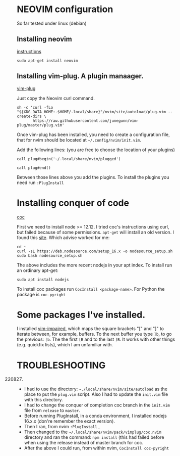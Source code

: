 # NEOVIM configuration

So far tested under linux (debian)

## Installing neovim

[instructions](https://github.com/neovim/neovim/wiki/Installing-Neovim)

```
sudo apt-get install neovim
```

## Installing vim-plug. A plugin manaager.

[vim-plug](https://github.com/junegunn/vim-plug)

Just copy the Neovim curl command.

```
sh -c 'curl -fLo "${XDG_DATA_HOME:-$HOME/.local/share}"/nvim/site/autoload/plug.vim --create-dirs \
       https://raw.githubusercontent.com/junegunn/vim-plug/master/plug.vim'
```

Once vim-plug has been installed, you need to create a configuration file, that
for nvim should be located at `~/.config/nvim/init.vim`.

Add the following lines: (you are free to choose the location of your plugins)
```
call plug#begin('~/.local/share/nvim/plugged')

call plug#end()
```

Between those lines above you add the plugins. To install the plugins you need
run `:PlugInstall`


# Installing conquer of code

[coc](https://github.com/neoclide/coc.nvim/wiki/Install-coc.nvim)

First we need to install node >= 12.12. I tried coc's instructions using curl,
but failed because of some permissions. `apt-get` will install an old version.
I found this [site](https://www.digitalocean.com/community/tutorials/how-to-install-node-js-on-ubuntu-20-04). Which advise worked for me:

```
cd ~
curl -sL https://deb.nodesource.com/setup_16.x -o nodesource_setup.sh
sudo bash nodesource_setup.sh
```
The above includes the more recent nodejs in your apt index. To install run an ordinary apt-get:
```
sudo apt install nodejs
```

To install coc packages run `CocInstall <package-name>`. For
Python the package is `coc-pyright`

# Some packages I've installed.

I installed [vim-impaired](https://github.com/tpope/vim-unimpaired), which maps the square brackets "[" and "]" to iterate between, for example, buffers. To the next buffer you type `]b`, to go the previous: `[b`. The the first `[B` and to the last `]B`. It works with other things (e.g. quickfix lists), which I am unfamiliar with.

# TROUBLESHOOTING

220827. 
- I had to use the directory: `~./local/share/nvim/site/autoload` as the place to put the `plug.vim` script. Also I had to update the `init.vim` file with this directory. 
- I had to change the conquer of completion coc branch in the `init.vim` file from `release` to `master`.
- Before running PlugInstall, in a conda environment, I installed nodejs 16.x.x (don're remember the exact version).
- Then I ran, from nvim `:PlugInstall` ,
- Then changed to the `~/.local/share/nvim/pack/vimplug/coc.nvim` directory and ran the command: `npm install` (this had failed before when using the release instead of master branch for coc.
- After the above I could run, from within nvim, `CocInstall coc-pyright`




